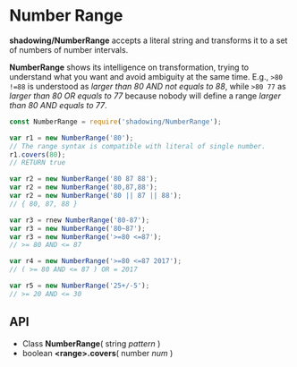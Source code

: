#   Number Range

__shadowing/NumberRange__ accepts a literal string and transforms it to a set of numbers of number intervals. 

__NumberRange__ shows its intelligence on transformation, trying to understand what you want and avoid ambiguity at the same time. E.g., `>80 !=88` is understood as *larger than 80 AND not equals to 88*, while `>80 77` as *larger than 80 OR equals to 77* because nobody will define a range *larger than 80 AND equals to 77*.

```javascript
const NumberRange = require('shadowing/NumberRange');

var r1 = new NumberRange('80');
// The range syntax is compatible with literal of single number.
r1.covers(80);
// RETURN true

var r2 = new NumberRange('80 87 88');
var r2 = new NumberRange('80,87,88');
var r2 = new NumberRange('80 || 87 || 88');
// { 80, 87, 88 }

var r3 = rnew NumberRange('80-87');
var r3 = new NumberRange('80~87');
var r3 = new NumberRange('>=80 <=87');
// >= 80 AND <= 87

var r4 = new NumberRange('>=80 <=87 2017');
// ( >= 80 AND <= 87 ) OR = 2017

var r5 = new NumberRange('25+/-5');
// >= 20 AND <= 30
```

##  API

*   Class __NumberRange__( string *pattern* )
*   boolean __\<range\>.covers__( number *num* )